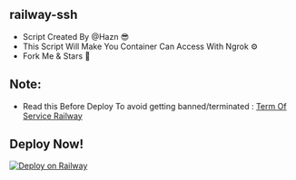 ## railway-ssh

* Script Created By @Hazn 😎
* This Script Will Make You Container Can Access With Ngrok ⚙️
* Fork Me & Stars 🤩 

## Note:
* Read this Before Deploy To avoid getting banned/terminated :
[Term Of Service Railway](https://railway.app/legal/fair-use)
## Deploy Now!
[![Deploy on Railway](https://railway.app/button.svg)](https://railway.app/new/template?template=https://github.com/itzYoungHazn/railway-ssh&envs=Password%2Cngrokid&ngrokidDesc=Your+Ngrok+Token&PasswordDesc=Your+password+to+log+in+to+container)
